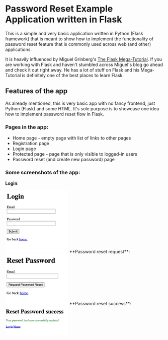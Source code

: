 # Password Reset Example Application written in Flask 

This is a simple and very basic application written in Python (Flask framework) that is meant
to show how to implement the functionality of password reset feature that is commonly used 
across web (and other) applications.

It is heavily influenced by Miguel Grinberg's [The Flask Mega-Tutorial](https://blog.miguelgrinberg.com/post/the-flask-mega-tutorial-part-i-hello-world).
If you are working with Flask and haven't stumbled across Miguel's blog go ahead and check it out
right away. He has a lot of stuff on Flask and his Mega-Tutorial is definitely one of the best
places to learn Flask.


## Features of the app
As already mentioned, this is very basic app with no fancy frontend, just Python (Flask) and some 
HTML. It's sole purpose is to showcase one idea how to implement password reset flow in Flask.

### Pages in the app:
- Home page - empty page with list of links to other pages
- Registration page
- Login page
- Protected page - page that is only visible to logged-in users
- Password reset (and create new password) page

### Some screenshots of the app:

**Login**:

<img src="/docs_screenshots/login.jpg" alt="Login page" width="200">
**Password reset request**:

<img src="/docs_screenshots/reset_password_request.jpg" alt="Reset password request" width="200">
**Password reset success**:

<img src="/docs_screenshots/reset_password_success.jpg" alt="Successful password reset" width="200">

